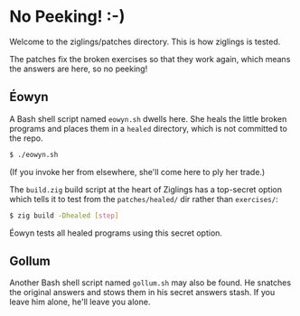 # No Peeking! :-)

Welcome to the ziglings/patches directory. This is how ziglings is tested.

The patches fix the broken exercises so that they work again, which means the
answers are here, so no peeking!

## Éowyn

A Bash shell script named `eowyn.sh` dwells here. She heals the little broken
programs and places them in a `healed` directory, which is not committed to the
repo.

```bash
$ ./eowyn.sh
```

(If you invoke her from elsewhere, she'll come here to ply her trade.)

The `build.zig` build script at the heart of Ziglings has a top-secret option
which tells it to test from the `patches/healed/` dir rather than `exercises/`:

```bash
$ zig build -Dhealed [step]
```

Éowyn tests all healed programs using this secret option.


## Gollum

Another Bash shell script named `gollum.sh` may also be found. He snatches the
original answers and stows them in his secret answers stash. If you leave him
alone, he'll leave you alone.

